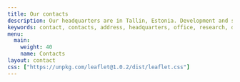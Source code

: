 ```yaml
---
title: Our contacts
description: Our headquarters are in Tallin, Estonia. Development and scientific team is located in Minsk, Belarus. We respond to every email.
keywords: contact, contacts, address, headquarters, office, research, development, location, Minsk, Belarus, Tallinn
menu:
  main:
    weight: 40
    name: Contacts
layout: contact
css: ["https://unpkg.com/leaflet@1.0.2/dist/leaflet.css"]
---
```

